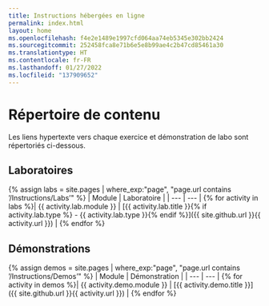 ```yaml
---
title: Instructions hébergées en ligne
permalink: index.html
layout: home
ms.openlocfilehash: f4e2e1489e1997cfd064aa74eb5345e302bb2424
ms.sourcegitcommit: 252458fca8e71b6e5e8b99ae4c2b47cd85461a30
ms.translationtype: HT
ms.contentlocale: fr-FR
ms.lasthandoff: 01/27/2022
ms.locfileid: "137909652"
---
```

# <a name="content-directory"></a>Répertoire de contenu

Les liens hypertexte vers chaque exercice et démonstration de labo sont répertoriés ci-dessous.

## <a name="labs"></a>Laboratoires

{% assign labs = site.pages | where_exp:"page", "page.url contains ’/Instructions/Labs’" %}
| Module | Laboratoire |
| --- | --- | 
{% for activity in labs  %}| {{ activity.lab.module }} | [{{ activity.lab.title }}{% if activity.lab.type %} - {{ activity.lab.type }}{% endif %}]({{ site.github.url }}{{ activity.url }}) |
{% endfor %}

## <a name="demos"></a>Démonstrations

{% assign demos = site.pages | where_exp:"page", "page.url contains ’/Instructions/Demos’" %}
| Module | Démonstration |
| --- | --- | 
{% for activity in demos  %}| {{ activity.demo.module }} | [{{ activity.demo.title }}]({{ site.github.url }}{{ activity.url }}) |
{% endfor %}
